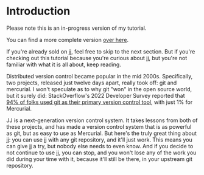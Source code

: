 # Introduction

<div class="warning">
Please note this is an in-progress version of my tutorial.

You can find a more complete version [over here](https://steveklabnik.github.io/jujutsu-tutorial/).
</div>

If you're already sold on jj, feel free to skip to the next section. But if
you're checking out this tutorial because you're curious about jj, but you're
not familiar with what it is all about, keep reading.

Distributed version control became popular in the mid 2000s. Specifically, two
projects, released just twelve days apart, really took off: git and mercurial.
I won't speculate as to why git "won" in the open source world, but it surely
did: StackOverflow's 2022 Developer Survey reported that [94% of folks used git
as their primary version control
tool](https://survey.stackoverflow.co/2022/#section-version-control-version-control-systems),
with just 1% for Mercurial.

JJ is a next-generation version control system. It takes lessons from both of
these projects, and has made a version control system that is as powerful as
git, but as easy to use as Mercurial. But here's the truly great thing about
jj: you can use jj with any git repository, and it'll just work. This means you
can give jj a try, but nobody else needs to even know. And if you decide to not
continue to use jj, you can stop, and you won't lose any of the work you did
during your time with it, because it'll still be there, in your upstream git
repository.
